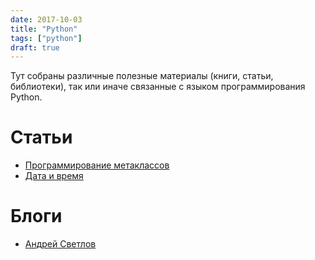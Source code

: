 ```yaml
---
date: 2017-10-03
title: "Python"
tags: ["python"]
draft: true
---
```


Тут собраны различные полезные материалы (книги, статьи, библиотеки), так или иначе связанные с языком программирования Python.

<!--more-->


# Статьи

* [Программирование метаклассов](https://www.ibm.com/developerworks/ru/library/l-pymeta2/)
* [Дата и время](http://asvetlov.blogspot.ru/2011/02/date-and-time.html)

# Блоги

* [Андрей Светлов](http://asvetlov.blogspot.ru)